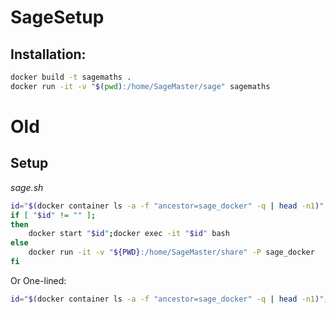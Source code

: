 # SageSetup
## Installation:
```bash
docker build -t sagemaths .
docker run -it -v "$(pwd):/home/SageMaster/sage" sagemaths
```

# Old

## Setup 

*sage.sh*
```bash
id="$(docker container ls -a -f "ancestor=sage_docker" -q | head -n1)"
if [ "$id" != "" ];
then
	docker start "$id";docker exec -it "$id" bash
else
	docker run -it -v "${PWD}:/home/SageMaster/share" -P sage_docker
fi
```

Or One-lined:
```bash
id="$(docker container ls -a -f "ancestor=sage_docker" -q | head -n1)";if [ "$id" != "" ];then	docker start "$id";docker exec -it "$id" bash;else docker run -it -v "${PWD}:/home/SageMaster/share" -P sage_docker;fi
```
